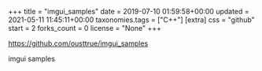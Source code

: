 +++
title = "imgui_samples"
date = 2019-07-10 01:59:58+00:00
updated = 2021-05-11 11:45:11+00:00
taxonomies.tags = ["C++"]
[extra]
css = "github"
start = 2
forks_count = 0
license = "None"
+++

<https://github.com/ousttrue/imgui_samples>

imgui samples

